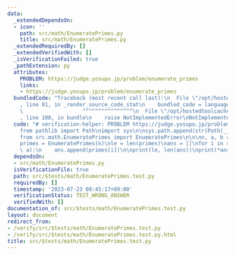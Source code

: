 ```yaml
---
data:
  _extendedDependsOn:
  - icon: ''
    path: src/math/EnumeratePrimes.py
    title: src/math/EnumeratePrimes.py
  _extendedRequiredBy: []
  _extendedVerifiedWith: []
  _isVerificationFailed: true
  _pathExtension: py
  attributes:
    PROBLEM: https://judge.yosupo.jp/problem/enumerate_primes
    links:
    - https://judge.yosupo.jp/problem/enumerate_primes
  bundledCode: "Traceback (most recent call last):\n  File \"/opt/hostedtoolcache/Python/3.11.4/x64/lib/python3.11/site-packages/onlinejudge_verify/documentation/build.py\"\
    , line 81, in _render_source_code_stat\n    bundled_code = language.bundle(\n\
    \                   ^^^^^^^^^^^^^^^^\n  File \"/opt/hostedtoolcache/Python/3.11.4/x64/lib/python3.11/site-packages/onlinejudge_verify/languages/python.py\"\
    , line 108, in bundle\n    raise NotImplementedError\nNotImplementedError\n"
  code: "# verification-helper: PROBLEM https://judge.yosupo.jp/problem/enumerate_primes\n\
    from pathlib import Path\nimport sys\n\nsys.path.append(str(Path(__file__).resolve().parent.parent.parent.parent))\n\
    from src.math.EnumeratePrimes import EnumeratePrimes\n\n\nn, a, b = map(int, input().split())\n\
    primes = EnumeratePrimes(n)\nle = len(primes)\nans = []\nfor i in range(b, le,\
    \ a):\n    ans.append(primes[i])\n\nprint(le, len(ans))\nprint(*ans)\n"
  dependsOn:
  - src/math/EnumeratePrimes.py
  isVerificationFile: true
  path: src/$tests/math/EnumeratePrimes.test.py
  requiredBy: []
  timestamp: '2023-07-23 08:45:17+09:00'
  verificationStatus: TEST_WRONG_ANSWER
  verifiedWith: []
documentation_of: src/$tests/math/EnumeratePrimes.test.py
layout: document
redirect_from:
- /verify/src/$tests/math/EnumeratePrimes.test.py
- /verify/src/$tests/math/EnumeratePrimes.test.py.html
title: src/$tests/math/EnumeratePrimes.test.py
---
```

